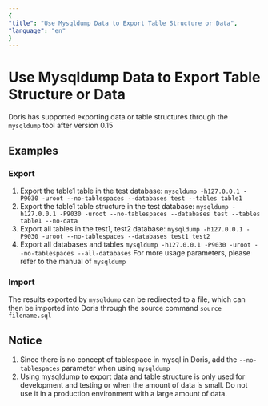 ```yaml
---
{
"title": "Use Mysqldump Data to Export Table Structure or Data",
"language": "en"
}
---
```


<!-- 
Licensed to the Apache Software Foundation (ASF) under one
or more contributor license agreements.  See the NOTICE file
distributed with this work for additional information
regarding copyright ownership.  The ASF licenses this file
to you under the Apache License, Version 2.0 (the
"License"); you may not use this file except in compliance
with the License.  You may obtain a copy of the License at

  http://www.apache.org/licenses/LICENSE-2.0

Unless required by applicable law or agreed to in writing,
software distributed under the License is distributed on an
"AS IS" BASIS, WITHOUT WARRANTIES OR CONDITIONS OF ANY
KIND, either express or implied.  See the License for the
specific language governing permissions and limitations
under the License.
-->

# Use Mysqldump Data to Export Table Structure or Data
Doris has supported exporting data or table structures through the `mysqldump` tool after version 0.15

## Examples
### Export
  1. Export the table1 table in the test database: `mysqldump -h127.0.0.1 -P9030 -uroot --no-tablespaces --databases test --tables table1`
  2. Export the table1 table structure in the test database: `mysqldump -h127.0.0.1 -P9030 -uroot --no-tablespaces --databases test --tables table1 --no-data`
  3. Export all tables in the test1, test2 database: `mysqldump -h127.0.0.1 -P9030 -uroot --no-tablespaces --databases test1 test2`
  4. Export all databases and tables `mysqldump -h127.0.0.1 -P9030 -uroot --no-tablespaces --all-databases`
For more usage parameters, please refer to the manual of `mysqldump`
### Import
The results exported by `mysqldump` can be redirected to a file, which can then be imported into Doris through the source command `source filename.sql`
## Notice
1. Since there is no concept of tablespace in mysql in Doris, add the `--no-tablespaces` parameter when using `mysqldump`
2. Using mysqldump to export data and table structure is only used for development and testing or when the amount of data is small. Do not use it in a production environment with a large amount of data.
